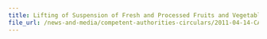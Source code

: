 ```yaml
---
title: Lifting of Suspension of Fresh and Processed Fruits and Vegetables from Ehime Prefecture 
file_url: /news-and-media/competent-authorities-circulars/2011-04-14-CA.pdf
---
```

